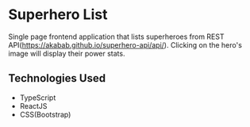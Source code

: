 # Superhero List

Single page frontend application that lists superheroes from REST API(https://akabab.github.io/superhero-api/api/). Clicking on the hero's image will display their power stats.

## Technologies Used

- TypeScript
- ReactJS
- CSS(Bootstrap)
